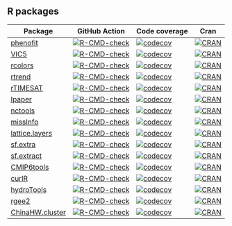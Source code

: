 ## R packages

| Package                                           | GitHub Action                                                | Code coverage                                                | Cran                                                         |
| ------------------------------------------------- | ------------------------------------------------------------ | ------------------------------------------------------------ | ------------------------------------------------------------ |
| [phenofit](https://github.com/eco-hydro/phenofit) | [![R-CMD-check](https://github.com/eco-hydro/phenofit/workflows/R-CMD-check/badge.svg)](https://github.com/eco-hydro/phenofit/actions) | [![codecov](https://codecov.io/gh/eco-hydro/phenofit/branch/master/graph/badge.svg)](https://codecov.io/gh/eco-hydro/phenofit) | [![CRAN](http://www.r-pkg.org/badges/version/phenofit)](https://cran.r-project.org/package=phenofit) |
| [VIC5](https://github.com/rpkgs/VIC5)               | [![R-CMD-check](https://github.com/rpkgs/VIC5/workflows/R-CMD-check/badge.svg)](https://github.com/rpkgs/VIC5/actions) | [![codecov](https://codecov.io/gh/rpkgs/VIC5/branch/master/graph/badge.svg)](https://codecov.io/gh/rpkgs/VIC5) | [![CRAN](http://www.r-pkg.org/badges/version/VIC5)](https://cran.r-project.org/package=VIC5) |
| [rcolors](https://github.com/rpkgs/rcolors)       | [![R-CMD-check](https://github.com/rpkgs/rcolors/workflows/R-CMD-check/badge.svg)](https://github.com/rpkgs/rcolors/actions) | [![codecov](https://codecov.io/gh/rpkgs/rcolors/branch/master/graph/badge.svg)](https://codecov.io/gh/rpkgs/rcolors) | [![CRAN](http://www.r-pkg.org/badges/version/rcolors)](https://cran.r-project.org/package=rcolors) |
| [rtrend](https://github.com/rpkgs/rtrend)         | [![R-CMD-check](https://github.com/rpkgs/rtrend/workflows/R-CMD-check/badge.svg)](https://github.com/rpkgs/rtrend/actions) | [![codecov](https://codecov.io/gh/rpkgs/rtrend/branch/master/graph/badge.svg)](https://codecov.io/gh/rpkgs/rtrend) | [![CRAN](http://www.r-pkg.org/badges/version/rtrend)](https://cran.r-project.org/package=rtrend) |
| [rTIMESAT](https://github.com/rpkgs/rTIMESAT)               | [![R-CMD-check](https://github.com/rpkgs/rTIMESAT/workflows/R-CMD-check/badge.svg)](https://github.com/rpkgs/rTIMESAT/actions) | [![codecov](https://codecov.io/gh/rpkgs/rTIMESAT/branch/master/graph/badge.svg)](https://codecov.io/gh/rpkgs/rTIMESAT) | [![CRAN](http://www.r-pkg.org/badges/version/rTIMESAT)](https://cran.r-project.org/package=rTIMESAT) |
| [Ipaper](https://github.com/rpkgs/Ipaper)         | [![R-CMD-check](https://github.com/rpkgs/Ipaper/workflows/R-CMD-check/badge.svg)](https://github.com/rpkgs/Ipaper/actions) | [![codecov](https://codecov.io/gh/rpkgs/Ipaper/branch/master/graph/badge.svg)](https://codecov.io/gh/rpkgs/Ipaper) | [![CRAN](http://www.r-pkg.org/badges/version/Ipaper)](https://cran.r-project.org/package=Ipaper) |
| [nctools](https://github.com/rpkgs/nctools)       | [![R-CMD-check](https://github.com/rpkgs/nctools/workflows/R-CMD-check/badge.svg)](https://github.com/rpkgs/nctools/actions) | [![codecov](https://codecov.io/gh/rpkgs/nctools/branch/master/graph/badge.svg)](https://codecov.io/gh/rpkgs/nctools) | [![CRAN](http://www.r-pkg.org/badges/version/nctools)](https://cran.r-project.org/package=nctools) |
| [missInfo](https://github.com/rpkgs/missInfo)               | [![R-CMD-check](https://github.com/rpkgs/missInfo/workflows/R-CMD-check/badge.svg)](https://github.com/rpkgs/missInfo/actions) | [![codecov](https://codecov.io/gh/rpkgs/missInfo/branch/master/graph/badge.svg)](https://codecov.io/gh/rpkgs/missInfo) | [![CRAN](http://www.r-pkg.org/badges/version/missInfo)](https://cran.r-project.org/package=missInfo) |
| [lattice.layers](https://github.com/rpkgs/lattice.layers)         | [![R-CMD-check](https://github.com/rpkgs/lattice.layers/workflows/R-CMD-check/badge.svg)](https://github.com/rpkgs/lattice.layers/actions) | [![codecov](https://codecov.io/gh/rpkgs/lattice.layers/branch/master/graph/badge.svg)](https://codecov.io/gh/rpkgs/lattice.layers) | [![CRAN](http://www.r-pkg.org/badges/version/lattice.layers)](https://cran.r-project.org/package=lattice.layers) |
| [sf.extra](https://github.com/rpkgs/sf.extra)               | [![R-CMD-check](https://github.com/rpkgs/sf.extra/workflows/R-CMD-check/badge.svg)](https://github.com/rpkgs/sf.extra/actions) | [![codecov](https://codecov.io/gh/rpkgs/sf.extra/branch/master/graph/badge.svg)](https://codecov.io/gh/rpkgs/sf.extra) | [![CRAN](http://www.r-pkg.org/badges/version/sf.extra)](https://cran.r-project.org/package=sf.extra) |
| [sf.extract](https://github.com/rpkgs/sf.extract)         | [![R-CMD-check](https://github.com/rpkgs/sf.extract/workflows/R-CMD-check/badge.svg)](https://github.com/rpkgs/sf.extract/actions) | [![codecov](https://codecov.io/gh/rpkgs/sf.extract/branch/master/graph/badge.svg)](https://codecov.io/gh/rpkgs/sf.extract) | [![CRAN](http://www.r-pkg.org/badges/version/sf.extract)](https://cran.r-project.org/package=sf.extract) |
| [CMIP6tools](https://github.com/rpkgs/CMIP6tools)         | [![R-CMD-check](https://github.com/rpkgs/CMIP6tools/workflows/R-CMD-check/badge.svg)](https://github.com/rpkgs/CMIP6tools/actions) | [![codecov](https://codecov.io/gh/rpkgs/CMIP6tools/branch/master/graph/badge.svg)](https://codecov.io/gh/rpkgs/CMIP6tools) | [![CRAN](http://www.r-pkg.org/badges/version/CMIP6tools)](https://cran.r-project.org/package=CMIP6tools) |
| [curlR](https://github.com/rpkgs/curlR)               | [![R-CMD-check](https://github.com/rpkgs/curlR/workflows/R-CMD-check/badge.svg)](https://github.com/rpkgs/curlR/actions) | [![codecov](https://codecov.io/gh/rpkgs/curlR/branch/master/graph/badge.svg)](https://codecov.io/gh/rpkgs/curlR) | [![CRAN](http://www.r-pkg.org/badges/version/curlR)](https://cran.r-project.org/package=curlR) |
| [hydroTools](https://github.com/rpkgs/hydroTools)               | [![R-CMD-check](https://github.com/rpkgs/hydroTools/workflows/R-CMD-check/badge.svg)](https://github.com/rpkgs/hydroTools/actions) | [![codecov](https://codecov.io/gh/rpkgs/hydroTools/branch/master/graph/badge.svg)](https://codecov.io/gh/rpkgs/hydroTools) | [![CRAN](http://www.r-pkg.org/badges/version/hydroTools)](https://cran.r-project.org/package=hydroTools) |
| [rgee2](https://github.com/rpkgs/rgee2)               | [![R-CMD-check](https://github.com/rpkgs/rgee2/workflows/R-CMD-check/badge.svg)](https://github.com/rpkgs/rgee2/actions) | [![codecov](https://codecov.io/gh/rpkgs/rgee2/branch/master/graph/badge.svg)](https://codecov.io/gh/rpkgs/rgee2) | [![CRAN](http://www.r-pkg.org/badges/version/rgee2)](https://cran.r-project.org/package=rgee2) |
| [ChinaHW.cluster](https://github.com/rpkgs/ChinaHW.cluster)               | [![R-CMD-check](https://github.com/rpkgs/ChinaHW.cluster/workflows/R-CMD-check/badge.svg)](https://github.com/rpkgs/ChinaHW.cluster/actions) | [![codecov](https://codecov.io/gh/rpkgs/ChinaHW.cluster/branch/master/graph/badge.svg)](https://codecov.io/gh/rpkgs/ChinaHW.cluster) | [![CRAN](http://www.r-pkg.org/badges/version/ChinaHW.cluster)](https://cran.r-project.org/package=ChinaHW.cluster) |
